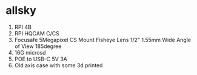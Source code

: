 # allsky

1. RPI 4B
2. RPI HQCAM C/CS
3. Focusafe 5Megapixel CS Mount Fisheye Lens 1/2" 1.55mm Wide Angle of View 185degree
4. 16G microsd
5. POE to USB-C 5V 3A
6. Old axis case with some 3d printed
